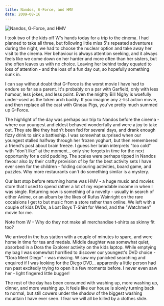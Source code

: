 ```yaml
---
title: Nandos, G-Force, and HMV
date: 2009-08-16
---
```


![Nandos, G-Force, and HMV](https://source.unsplash.com/di8ognBauG0/1600x900)

I took two of the kids off W's hands today for a trip to the cinema. I had planned to take all three, but following little miss 5's repeated adventures during the night, we had to choose the nuclear option and take away her visit to the cinema. Her behaviour is always attention seeking, and it always feels like we come down on her harder and more often than her sisters, but she often leaves us with no choice. Leaving her behind today equated to loss of attention - and the loss of a fun day out, so hopefully something sunk in.

I can say without doubt that G-Force is the worst movie I have had to endure so far as a parent. It's probably on a par with Garfield, only with less humour, less jokes, and less point. Even the mighty Bill Nighy is woefully under-used as the token arch baddy. If you imagine any z-list action movie, and then replace all the cast with Gineau Pigs, you've pretty much summed up G-Force.

The highlight of the day was perhaps our trip to Nandos before the cinema - where our youngest and eldest behaved wonderfully and were a joy to take out. They ate like they hadn't been fed for several days, and drank enough fizzy drink to sink a battleship. I was somewhat surprised when our youngest stalled halfway through her frozen yoghurt, but then remembered a friend's post about brain freeze. I guess her brain interprets "too cold" with "don't like" at the moment... only she forgets in time for the next opportunity for a cold pudding. The scales were perhaps tipped in Nandos favour also by their crafty provision of by far the best activity sets I have ever seen for the children - folding colouring activities, board game, and puzzles. Why more restaurants can't do something similar is a mystery.

Our last stop before returning home was HMV - a huge music and movies store that I used to spend rather a lot of my expendable income in when I was single. Returning now is something of a novelty - usually in search of either Anime, or an album by the likes of Rufus Wainright on the rare occaisions I get to but music from a store rather than online. We left with a couple of kids DVDs, a Lost Boys T-Shirt for Wend, and the "Watchmen" movie for me.

Note from W - Why do they not make all merchandise t-shirts as skinny fit too?

We arrived in the bus station with a couple of minutes to spare, and were home in time for tea and medals. Middle daughter was somewhat quiet, absorbed in a Dora the Explorer activity on the kids laptop. While emptying my bag I was somewhat horrified to discover our youngest's DVD choice - "Dora Meet Diego" - was missing. W saw my panicked searching and enquired if I was looking for the Diego DVD... apparently a little person had run past excitedly trying to open it a few moments before. I never even saw her - light fingered little bugger!

The rest of the day has been consumed with washing up, more washing up, dinner, and more washing up. It feels like our house is slowly turning back to normal, but still cowers under the shadow of the biggest washing mountain I have ever seen. I fear we will all be killed by a clothes slide.